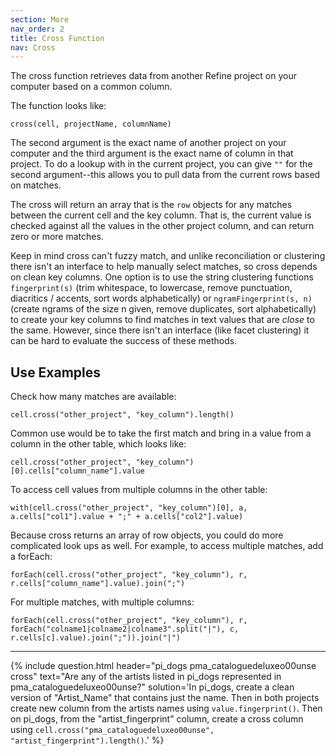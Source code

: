 ```yaml
---
section: More
nav_order: 2
title: Cross Function
nav: Cross
---
```


The cross function retrieves data from another Refine project on your computer based on a common column. 

The function looks like:

`cross(cell, projectName, columnName)`

The second argument is the exact name of another project on your computer and the third argument is the exact name of column in that project. 
To do a lookup with in the current project, you can give `""` for the second argument--this allows you to pull data from the current rows based on matches.

The cross will return an array that is the `row` objects for any matches between the current cell and the key column.
That is, the current value is checked against all the values in the other project column, and can return zero or more matches.

Keep in mind cross can't fuzzy match, and unlike reconciliation or clustering there isn't an interface to help manually select matches, so cross depends on clean key columns. 
One option is to use the string clustering functions `fingerprint(s)` (trim whitespace, to lowercase, remove punctuation, diacritics / accents, sort words alphabetically) or `ngramFingerprint(s, n)` (create ngrams of the size n given, remove duplicates, sort alphabetically) to create your key columns to find matches in text values that are *close* to the same.
However, since there isn't an interface (like facet clustering) it can be hard to evaluate the success of these methods.

## Use Examples

Check how many matches are available:

`cell.cross("other_project", "key_column").length()`

Common use would be to take the first match and bring in a value from a column in the other table, which looks like:

`cell.cross("other_project", "key_column")[0].cells["column_name"].value`

To access cell values from multiple columns in the other table: 

`with(cell.cross("other_project", "key_column")[0], a, a.cells["col1"].value + ";" + a.cells["col2"].value)`

Because cross returns an array of row objects, you could do more complicated look ups as well. 
For example, to access multiple matches, add a forEach:

`forEach(cell.cross("other_project", "key_column"), r, r.cells["column_name"].value).join(";")`

For multiple matches, with multiple columns: 

`forEach(cell.cross("other_project", "key_column"), r, forEach("colname1|colname2|colname3".split("|"), c, r.cells[c].value).join(";")).join("|")`

-------------

{% include question.html header="pi_dogs pma_cataloguedeluxeo00unse cross"
text="Are any of the artists listed in pi_dogs represented in pma_cataloguedeluxeo00unse?"
solution='In pi_dogs, create a clean version of "Artist_Name" that contains just the name. 
Then in both projects create new column from the artists names using `value.fingerprint()`.
Then on pi_dogs, from the "artist_fingerprint" column, create a cross column using `cell.cross("pma_cataloguedeluxeo00unse", "artist_fingerprint").length()`.' %}
